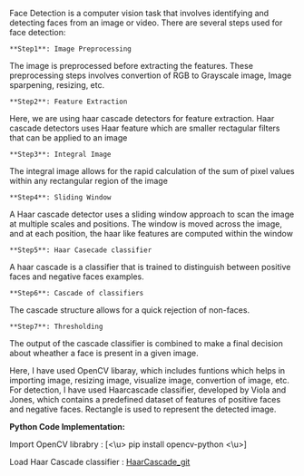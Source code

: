 Face Detection is a computer vision task that involves identifying and detecting faces from an image or video. There are several steps used for face detection:

    **Step1**: Image Preprocessing
The image is preprocessed before extracting the features. These preprocessing steps involves convertion of RGB to Grayscale image, Image sparpening, resizing, etc.
    
    **Step2**: Feature Extraction
Here, we are using haar cascade detectors for feature extraction. Haar cascade detectors uses Haar feature which are smaller rectagular filters that can be applied to an image
    
    **Step3**: Integral Image
The integral image allows for the rapid calculation of the sum of pixel values within any rectangular region of the image
    
    **Step4**: Sliding Window
A Haar cascade detector uses a sliding window approach to scan the image at multiple scales and positions. The window is moved across the image, and at each position, the haar like features are computed within the window
    
    **Step5**: Haar Casecade classifier
A haar cascade is a classifier that is trained to distinguish between positive faces and negative faces examples.
    
    **Step6**: Cascade of classifiers
The cascade structure allows for a quick rejection of non-faces.
    
    **Step7**: Thresholding
The output of the cascade classifier is combined to make a final decision about wheather a face is present in a given image.


Here, I have used OpenCV libaray, which includes funtions which helps in importing image, resizing image, visualize image, convertion of image, etc. For detection, I have used Haarcascade classifier, developed by Viola and Jones, which contains a predefined dataset of features of positive faces and negative faces. Rectangle is used to represent the detected image.


**Python Code Implementation:**

Import OpenCV librabry : [<\u> pip install opencv-python <\u>]

Load Haar Cascade classifier : [HaarCascade_git](https://github.com/opencv/opencv/tree/master/data/haarcascades)